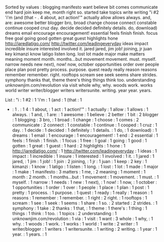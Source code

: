 Sorted by values :
blogging manifesto want believe bit comes communicate end hard join keep me, month right so. started take topics write writing "i #2 'i'm (and (that - . 4 about, act action!'" actually allow allows always. and, are: awesome better blogger bro, broad change choose connect constable continue cooped cruz day. decide decided definitely details. do, download) dreams email encourage encouragement! essential feels finish finish. focus free goal going good gotten great guest highlights hone http://jaredlatigo.com/ http://twitter.com/leadingeveryday ideas impact incredible insure interested involved it. jared jared, jim job! joining, jr juan key kimanzi know latigo listen long. lost lot made major make matters meaning moment month. months...but movement movement. must. myself. narrow needs new next), now! now, october opportunities order over people place plan post pretty process. purpose. quest ready really reason reasons remember remember. right. rooftops scream see seek seems share strides. symphony thanks that, theme there's thing things think too. understanding unknownjim.com/revolution via visit whole why, why. woods work. works world writer writer/blogger writers writersunite. writing. year year. years. 

List :
"i : 1
#2 : 1
'i'm : 1
(and : 1
(that : 1
- : 1
. : 1
4 : 1
about, : 1
act : 1
action!'" : 1
actually : 1
allow : 1
allows : 1
always. : 1
and, : 1
are: : 1
awesome : 1
believe : 2
better : 1
bit : 2
blogger : 1
blogging : 3
bro, : 1
broad : 1
change : 1
choose : 1
comes : 2
communicate : 2
connect : 1
constable : 1
continue : 1
cooped : 1
cruz : 1
day. : 1
decide : 1
decided : 1
definitely : 1
details. : 1
do, : 1
download) : 1
dreams : 1
email : 1
encourage : 1
encouragement! : 1
end : 2
essential : 1
feels : 1
finish : 1
finish. : 1
focus : 1
free : 1
goal : 1
going : 1
good : 1
gotten : 1
great : 1
guest : 1
hard : 2
highlights : 1
hone : 1
http://jaredlatigo.com/ : 1
http://twitter.com/leadingeveryday : 1
ideas : 1
impact : 1
incredible : 1
insure : 1
interested : 1
involved : 1
it. : 1
jared : 1
jared, : 1
jim : 1
job! : 1
join : 2
joining, : 1
jr : 1
juan : 1
keep : 2
key : 1
kimanzi : 1
know : 1
latigo : 1
listen : 1
long. : 1
lost : 1
lot : 1
made : 1
major : 1
make : 1
manifesto : 3
matters : 1
me, : 2
meaning : 1
moment : 1
month : 2
month. : 1
months...but : 1
movement : 1
movement. : 1
must. : 1
myself. : 1
narrow : 1
needs : 1
new : 1
next), : 1
now! : 1
now, : 1
october : 1
opportunities : 1
order : 1
over : 1
people : 1
place : 1
plan : 1
post : 1
pretty : 1
process. : 1
purpose. : 1
quest : 1
ready : 1
really : 1
reason : 1
reasons : 1
remember : 1
remember. : 1
right : 2
right. : 1
rooftops : 1
scream : 1
see : 1
seek : 1
seems : 1
share : 1
so. : 2
started : 2
strides. : 1
symphony : 1
take : 2
thanks : 1
that, : 1
theme : 1
there's : 1
thing : 1
things : 1
think : 1
too. : 1
topics : 2
understanding : 1
unknownjim.com/revolution : 1
via : 1
visit : 1
want : 3
whole : 1
why, : 1
why. : 1
woods : 1
work. : 1
works : 1
world : 1
write : 2
writer : 1
writer/blogger : 1
writers : 1
writersunite. : 1
writing : 2
writing. : 1
year : 1
year. : 1
years. : 1
